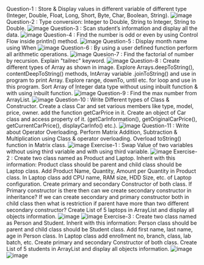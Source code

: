Question-1 : Store & Display values in different variable of different type (Integer, Double, Float, Long, Short, Byte, Char, Boolean, String).
![image](https://user-images.githubusercontent.com/78419983/186220689-49cf9d16-6ac5-47c8-86b0-7943cb4cca05.png)
Question-2 : Type conversion: Integer to Double, String to Integer, String to Double.
![image](https://user-images.githubusercontent.com/78419983/186220798-083aa401-7f5f-442d-b3c7-6a61cfc6752d.png)
Question-3 : Scan student’s information and display all the data.
![image](https://user-images.githubusercontent.com/78419983/186221064-cd921abb-6a8f-4e1c-80ec-5ccdd91f5bb7.png)
Question-4 : Find the number is odd or even by using Control Flow inside println() method.
![image](https://user-images.githubusercontent.com/78419983/186221275-a5d580bf-ac48-4a6f-82c1-91899e561ab4.png)
Question-5 : Display month name using When
![image](https://user-images.githubusercontent.com/78419983/186221398-caf9e135-2edf-4bb9-b128-15616636c9a8.png)
Question-6 : By using a user defined function perform all arithmetic operations.
![image](https://user-images.githubusercontent.com/78419983/186221563-312fa53c-962f-4506-8f1f-b3af80c7bb95.png)
Quesion-7 : Find the factorial of number by recursion. Explain "tailrec" keyword.
![image](https://user-images.githubusercontent.com/78419983/186225557-b3196c70-e732-4039-9986-99205e29f2c6.png)
Question-8 : Create different types of Array as shown in image. Explore Arrays.deepToString(), contentDeepToString() methods, IntArray variable .joinToString() and use in program to print Array. Explore range, downTo, until etc. for loop and use in this program. Sort Array of Integer data type without using inbuilt function & with using inbuilt function.
![image](https://user-images.githubusercontent.com/78419983/186226492-834fe0a7-ab99-4905-bd7c-fb286fd40ed2.png)
Question-9 : Find the max number from ArrayList.
![image](https://user-images.githubusercontent.com/78419983/186226564-37d9efea-14d0-4902-a4fa-c928d5ee4b1f.png)
Question-10 : Write Different types of Class & Constructor. Create a class Car and set various members like type, model, price, owner. add the function getCarPrice in it. Create an object of Car class and access property of it. (getCarInformation(), getOriginalCarPrice(), getCurrentCarPrice(), displayCarInfo() etc.).
![image](https://user-images.githubusercontent.com/78419983/186226692-a4f7116e-ce2a-4fca-a2b2-4996c587a118.png)
Question-11 : Write about Operator Overloading. Perform Matrix Addition, Subtraction & Multiplication using Class & operator overloading. Overload toString() function in Matrix class.
![image](https://user-images.githubusercontent.com/78419983/186226779-18b259a7-4647-49a2-8b34-40c93254ac86.png)
Exercise-1 : Swap Value of two variables without using third variable and with using third variable.
![image](https://user-images.githubusercontent.com/78419983/187110656-0839984d-a140-4159-a144-a4e58a572d8e.png)
Exercise-2 : Create two class named as Product and Laptop. Inherit with this information: Product class should be parent and child class should be Laptop class. 
Add Product Name, Quantity, Amount per Quantity in Product class. In Laptop class add CPU name, RAM size, HDD Size, etc. of Laptop configuration. 
Create primary and secondary Constructor of both class. 
If Primary constructor is there then can we create secondary constructor in inheritance? 
If we can create secondary and primary constructor both in child class then what is restriction if parent have more than two different secondary constructor? 
Create List of 5 laptops in ArrayList and display all objects information.
![image](https://user-images.githubusercontent.com/78419983/187111196-49aa4825-39bc-49c6-9e76-2764b2c9eccd.png)
![image](https://user-images.githubusercontent.com/78419983/187111242-ac105cd8-cced-49b9-a660-6becbd9e458e.png)
Exercise-3 : Create two class named as Person and Student. Inherit with this information: Person class should be parent and child class should be Student class. 
Add first name, last name, age in Person class. In Laptop class add enrollment no, branch, class, lab batch, etc. 
Create primary and secondary Constructor of both class. 
Create List of 5 students in ArrayList and display all objects information.
![image](https://user-images.githubusercontent.com/78419983/187111925-b606618b-b014-4d75-90fa-3ed319023f6f.png)
![image](https://user-images.githubusercontent.com/78419983/187111924-b0a3a411-678c-4095-8c1a-0eddf8c7c473.png)




